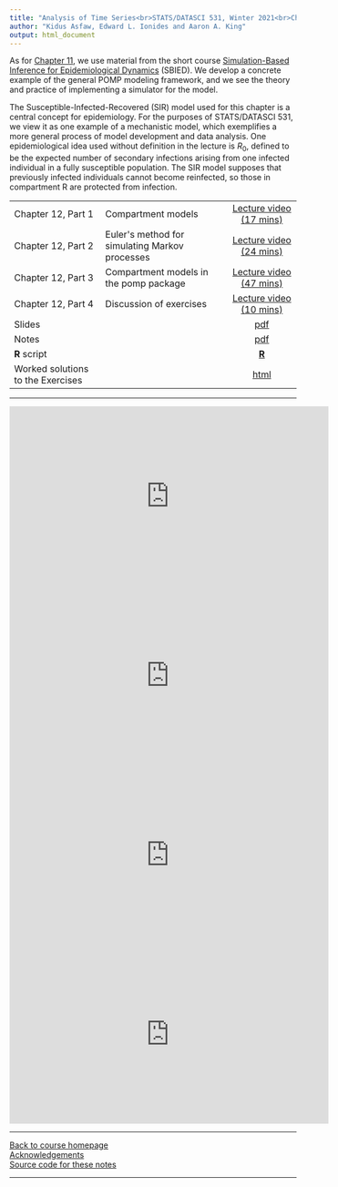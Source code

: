 ```yaml
---
title: "Analysis of Time Series<br>STATS/DATASCI 531, Winter 2021<br>Chapter 12: Simulation of stochastic dynamic models"
author: "Kidus Asfaw, Edward L. Ionides and Aaron A. King"
output: html_document
---
```


As for [Chapter 11](../11/index.html), we use material from the short course [Simulation-Based Inference for Epidemiological Dynamics](https://kingaa.github.io/sbied/) (SBIED).  We develop a concrete example of the general POMP modeling framework, and we see the theory and practice of implementing a simulator for the model.

The Susceptible-Infected-Recovered (SIR) model used for this chapter is a central concept for epidemiology. For the purposes of STATS/DATASCI 531, we view it as one example of a mechanistic model, which exemplifies a more general process of model development and data analysis. One epidemiological idea used without definition in the lecture is $R_0$, defined to be the expected number of secondary infections arising from one infected individual in a fully susceptible population. The SIR model supposes that previously infected individuals cannot become reinfected, so those in compartment R are protected from infection.


| | ||
|:---------------|:---------------|:------------------------:|
| Chapter 12, Part 1  | Compartment models | [Lecture video (17 mins)](https://youtu.be/l5YCll5qcP0) | 
| Chapter 12, Part 2  | Euler's method for simulating Markov processes | [Lecture video (24 mins)](https://youtu.be/69F4oEjXkug) |
| Chapter 12, Part 3  | Compartment models in the pomp package | [Lecture video (47 mins)](https://youtu.be/XmUQR1Bp8C4) |
| Chapter 12, Part 4  | Discussion of exercises | [Lecture video (10 mins)](https://youtu.be/sNcNhvNY2Ro) |
| Slides  | | [pdf](https://kingaa.github.io/sbied/stochsim/slides.pdf) |
| Notes   | | [pdf](https://kingaa.github.io/sbied/stochsim/notes.pdf) |
| **R** script  | | [**R**](https://kingaa.github.io/sbied/stochsim/main.R)                                                                   |
| Worked solutions to the Exercises | | [html](https://kingaa.github.io/sbied/stochsim/exercises.html)                    
-----------


<iframe width="560" height="315" src="https://www.youtube.com/embed/l5YCll5qcP0" frameborder="0" allow="accelerometer; autoplay; clipboard-write; encrypted-media; gyroscope; picture-in-picture" allowfullscreen></iframe>

<iframe width="560" height="315" src="https://www.youtube.com/embed/69F4oEjXkug" frameborder="0" allow="accelerometer; autoplay; clipboard-write; encrypted-media; gyroscope; picture-in-picture" allowfullscreen></iframe>

<iframe width="560" height="315" src="https://www.youtube.com/embed/XmUQR1Bp8C4" frameborder="0" allow="accelerometer; autoplay; clipboard-write; encrypted-media; gyroscope; picture-in-picture" allowfullscreen></iframe>

<iframe width="560" height="315" src="https://www.youtube.com/embed/sNcNhvNY2Ro" frameborder="0" allow="accelerometer; autoplay; clipboard-write; encrypted-media; gyroscope; picture-in-picture" allowfullscreen></iframe>

----------------------

[Back to course homepage](../index.html)  
[Acknowledgements](../acknowledge.html)  
[Source code for these notes](http://github.com/kingaa/sbied/tree/master/stochsim)


----------------------
